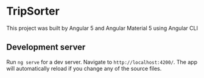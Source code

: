 # TripSorter

This project was built by Angular 5 and Angular Material 5 using Angular CLI


## Development server

Run `ng serve` for a dev server. Navigate to `http://localhost:4200/`. The app will automatically reload if you change any of the source files.

